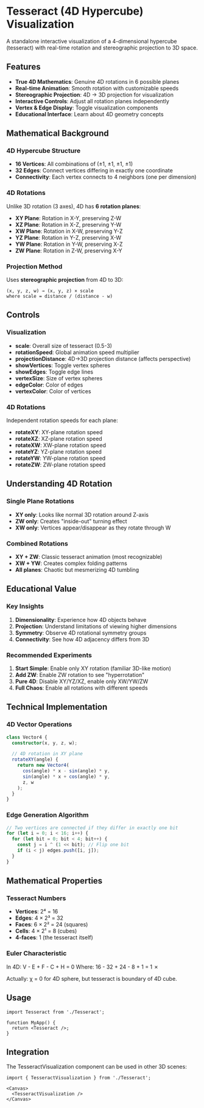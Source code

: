 # Tesseract (4D Hypercube) Visualization

A standalone interactive visualization of a 4-dimensional hypercube (tesseract) with real-time rotation and stereographic projection to 3D space.

## Features

- **True 4D Mathematics**: Genuine 4D rotations in 6 possible planes
- **Real-time Animation**: Smooth rotation with customizable speeds
- **Stereographic Projection**: 4D → 3D projection for visualization
- **Interactive Controls**: Adjust all rotation planes independently
- **Vertex & Edge Display**: Toggle visualization components
- **Educational Interface**: Learn about 4D geometry concepts

## Mathematical Background

### 4D Hypercube Structure
- **16 Vertices**: All combinations of (±1, ±1, ±1, ±1)
- **32 Edges**: Connect vertices differing in exactly one coordinate
- **Connectivity**: Each vertex connects to 4 neighbors (one per dimension)

### 4D Rotations
Unlike 3D rotation (3 axes), 4D has **6 rotation planes**:
- **XY Plane**: Rotation in X-Y, preserving Z-W
- **XZ Plane**: Rotation in X-Z, preserving Y-W
- **XW Plane**: Rotation in X-W, preserving Y-Z
- **YZ Plane**: Rotation in Y-Z, preserving X-W
- **YW Plane**: Rotation in Y-W, preserving X-Z
- **ZW Plane**: Rotation in Z-W, preserving X-Y

### Projection Method
Uses **stereographic projection** from 4D to 3D:
```
(x, y, z, w) → (x, y, z) × scale
where scale = distance / (distance - w)
```

## Controls

### Visualization
- **scale**: Overall size of tesseract (0.5-3)
- **rotationSpeed**: Global animation speed multiplier
- **projectionDistance**: 4D→3D projection distance (affects perspective)
- **showVertices**: Toggle vertex spheres
- **showEdges**: Toggle edge lines
- **vertexSize**: Size of vertex spheres
- **edgeColor**: Color of edges
- **vertexColor**: Color of vertices

### 4D Rotations
Independent rotation speeds for each plane:
- **rotateXY**: XY-plane rotation speed
- **rotateXZ**: XZ-plane rotation speed
- **rotateXW**: XW-plane rotation speed
- **rotateYZ**: YZ-plane rotation speed
- **rotateYW**: YW-plane rotation speed
- **rotateZW**: ZW-plane rotation speed

## Understanding 4D Rotation

### Single Plane Rotations
- **XY only**: Looks like normal 3D rotation around Z-axis
- **ZW only**: Creates "inside-out" turning effect
- **XW only**: Vertices appear/disappear as they rotate through W

### Combined Rotations
- **XY + ZW**: Classic tesseract animation (most recognizable)
- **XW + YW**: Creates complex folding patterns
- **All planes**: Chaotic but mesmerizing 4D tumbling

## Educational Value

### Key Insights
1. **Dimensionality**: Experience how 4D objects behave
2. **Projection**: Understand limitations of viewing higher dimensions
3. **Symmetry**: Observe 4D rotational symmetry groups
4. **Connectivity**: See how 4D adjacency differs from 3D

### Recommended Experiments
1. **Start Simple**: Enable only XY rotation (familiar 3D-like motion)
2. **Add ZW**: Enable ZW rotation to see "hyperrotation"
3. **Pure 4D**: Disable XY/YZ/XZ, enable only XW/YW/ZW
4. **Full Chaos**: Enable all rotations with different speeds

## Technical Implementation

### 4D Vector Operations
```typescript
class Vector4 {
  constructor(x, y, z, w);

  // 4D rotation in XY plane
  rotateXY(angle) {
    return new Vector4(
      cos(angle) * x - sin(angle) * y,
      sin(angle) * x + cos(angle) * y,
      z, w
    );
  }
}
```

### Edge Generation Algorithm
```typescript
// Two vertices are connected if they differ in exactly one bit
for (let i = 0; i < 16; i++) {
  for (let bit = 0; bit < 4; bit++) {
    const j = i ^ (1 << bit); // Flip one bit
    if (i < j) edges.push([i, j]);
  }
}
```

## Mathematical Properties

### Tesseract Numbers
- **Vertices**: 2⁴ = 16
- **Edges**: 4 × 2³ = 32
- **Faces**: 6 × 2² = 24 (squares)
- **Cells**: 4 × 2¹ = 8 (cubes)
- **4-faces**: 1 (the tesseract itself)

### Euler Characteristic
In 4D: V - E + F - C + H = 0
Where: 16 - 32 + 24 - 8 + 1 = 1 ✗

Actually: χ = 0 for 4D sphere, but tesseract is boundary of 4D cube.

## Usage

```tsx
import Tesseract from './Tesseract';

function MyApp() {
  return <Tesseract />;
}
```

## Integration

The TesseractVisualization component can be used in other 3D scenes:

```tsx
import { TesseractVisualization } from './Tesseract';

<Canvas>
  <TesseractVisualization />
</Canvas>
```
